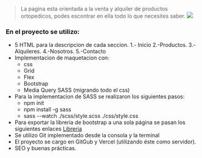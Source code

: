 > La pagina esta orientada a la venta y alquiler de productos ortopedicos, podes escontrar en ella todo lo que necesites saber.
[![](https://thumbs2.imgbox.com/7c/86/baz3tcBb_t.png)](https://thumbs2.imgbox.com/7c/86/baz3tcBb_t.png)
### En el proyecto se utilizo:
- 5 HTML para la descripcion de cada seccion.
1.- Inicio
2.-Productos.
3.-Alquileres.
4.-Nosotros.
5.-Contacto
- Implementacion de maquetacion con:
	* css
	* Grid
	* Flex
	* Bootstrap
	* Media Query
	SASS (migrando todo el css)
- Para la implementacion de SASS se realizaron los siguientes pasos:
	* npm init
	* npm install -g sass
	* sass --watch ./scss/style.scss ./css/style.css
- Para exportar la libreria de bootstrap a una sola página se pasan los siguientes enlaces
[Libreria](http://https://getbootstrap.com/docs/3.4/getting-started/ "Libreria")
- Se utilizo Git implementado desde la consola y la terminal 
- El proyecto se cargo en GitGub y Vercel (utilizando éste como servidor).
- SEO y buenas prácticas.
